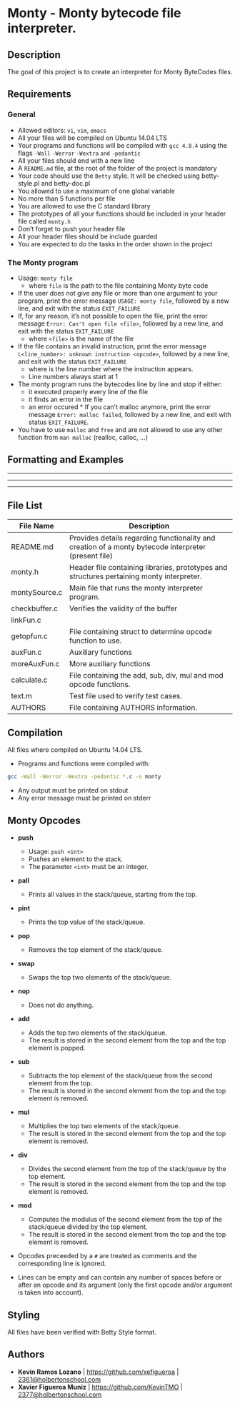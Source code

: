 # Monty - Monty bytecode file interpreter.


## Description
The goal of this project is to create an interpreter for Monty ByteCodes files.

## Requirements
### General

   * Allowed editors: `vi`, `vim`, `emacs`
   * All your files will be compiled on Ubuntu 14.04 LTS
   * Your programs and functions will be compiled with `gcc 4.8.4` using the flags `-Wall` `-Werror` `-Wextra` `and` `-pedantic`
   * All your files should end with a new line
   * A `README.md` file, at the root of the folder of the project is mandatory
   * Your code should use the `Betty` style. It will be checked using betty-style.pl and betty-doc.pl
   * You allowed to use a maximum of one global variable
   * No more than 5 functions per file
   * You are allowed to use the C standard library
   * The prototypes of all your functions should be included in your header file called `monty.h`
   * Don’t forget to push your header file
   * All your header files should be include guarded
   * You are expected to do the tasks in the order shown in the project

### The Monty program

   * Usage: `monty file`
        * where `file` is the path to the file containing Monty byte code
   * If the user does not give any file or more than one argument to your program, print the error message `USAGE: monty file`, followed by a new line, and exit with the status `EXIT_FAILURE`
   * If, for any reason, it’s not possible to open the file, print the error message `Error: Can't open file <file>`, followed by a new line, and exit with the status `EXIT_FAILURE`
        * where `<file>` is the name of the file
   * If the file contains an invalid instruction, print the error message `L<line_number>: unknown instruction <opcode>`, followed by a new line, and exit with the status `EXIT_FAILURE`
        * where is the line number where the instruction appears.
        * Line numbers always start at 1
   * The monty program runs the bytecodes line by line and stop if either:
        * it executed properly every line of the file
        * it finds an error in the file
        * an error occured
    * If you can’t malloc anymore, print the error message `Error: malloc failed`, followed by a new line, and exit with status `EXIT_FAILURE`.
   * You have to use `malloc` and `free` and are not allowed to use any other function from `man malloc` (realloc, calloc, …)


## Formatting and Examples


---

---

---



## File List

| File Name | Description |
| --- | --- |
| README.md | Provides details regarding functionality and creation of a monty bytecode interpreter (present file) |
| monty.h | Header file containing libraries, prototypes and structures pertaining monty interpreter. |
| montySource.c | Main file that runs the monty interpreter program.  |
| checkbuffer.c | Verifies the validity of the buffer |
| linkFun.c |  |
| getopfun.c | File containing struct to determine opcode function to use. |
| auxFun.c | Auxiliary functions |
| moreAuxFun.c | More auxiliary functions |
| calculate.c | File containing the add, sub, div, mul and mod opcode functions. |
| text.m | Test file used to verify test cases. |
| AUTHORS | File containing AUTHORS information. |

## Compilation
All files where compiled on Ubuntu 14.04 LTS.

* Programs and functions were compiled with:
```sh
gcc -Wall -Werror -Wextra -pedantic *.c -o monty
```
* Any output must be printed on stdout
* Any error message must be printed on stderr

## Monty Opcodes

* **push**
  * Usage: `push <int>`
  * Pushes an element to the stack.
  * The parameter `<int>` must be an integer.

* **pall**
  * Prints all values in the stack/queue, starting from the top.

* **pint**
  * Prints the top value of the stack/queue.

* **pop**
  * Removes the top element of the stack/queue.

* **swap**
  * Swaps the top two elements of the stack/queue.

* **nop**
  * Does not do anything.

* **add**
  * Adds the top two elements of the stack/queue.
  * The result is stored in the second element from the top and the top element is popped.

* **sub**
  * Subtracts the top element of the stack/queue from the second element from the top.
  * The result is stored in the second element from the top and the top element is removed.

* **mul**
  * Multiplies the top two elements of the stack/queue.
  * The result is stored in the second element from the top and the top element is removed.

* **div**
  * Divides the second element from the top of the stack/queue by the top element.
  * The result is stored in the second element from the top and the top element is removed.

* **mod**
  * Computes the modulus of the second element from the top of the stack/queue divided by the top element.
  * The result is stored in the second element from the top and the top element is removed.


* Opcodes preceeded by a `#` are treated as comments and the corresponding line is ignored.

* Lines can be empty and can contain any number of spaces before or after an opcode and its argument (only the first opcode and/or argument is taken into account).


## Styling
All files have been verified with Betty Style format.

## Authors
* **Kevin Ramos Lozano** | https://github.com/xefigueroa | 2361@holbertonschool.com
* **Xavier Figueroa Muniz** | https://github.com/KevinTMO | 2377@holbertonschool.com
